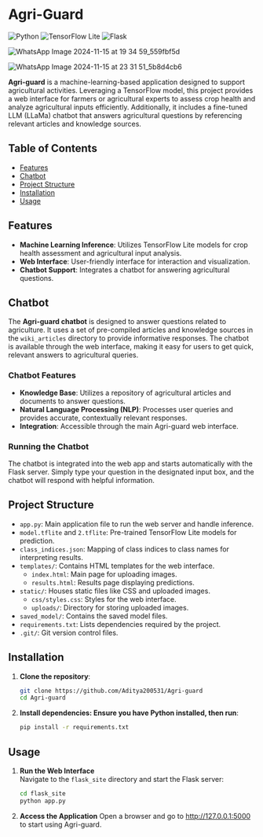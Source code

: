 # Agri-Guard

![Python](https://img.shields.io/badge/Python-3.8%2B-blue)
![TensorFlow Lite](https://img.shields.io/badge/TensorFlow%20Lite-2.x-orange)
![Flask](https://img.shields.io/badge/Flask-2.x-green)

![WhatsApp Image 2024-11-15 at 19 34 59_559fbf5d](https://github.com/user-attachments/assets/75a38161-28aa-43f5-8582-611a61638dd3)

![WhatsApp Image 2024-11-15 at 23 31 51_5b8d4cb6](https://github.com/user-attachments/assets/726a69db-6056-49c6-9cd0-d74cfd42e154)



**Agri-guard** is a machine-learning-based application designed to support agricultural activities. Leveraging a TensorFlow model, this project provides a web interface for farmers or agricultural experts to assess crop health and analyze agricultural inputs efficiently. Additionally, it includes a fine-tuned LLM (LLaMa) chatbot that answers agricultural questions by referencing relevant articles and knowledge sources.

## Table of Contents
- [Features](#features)
- [Chatbot](#chatbot)
- [Project Structure](#project-structure)
- [Installation](#installation)
- [Usage](#usage)


## Features

- **Machine Learning Inference**: Utilizes TensorFlow Lite models for crop health assessment and agricultural input analysis.
- **Web Interface**: User-friendly interface for interaction and visualization.
- **Chatbot Support**: Integrates a chatbot for answering agricultural questions.


## Chatbot

The **Agri-guard chatbot** is designed to answer questions related to agriculture. It uses a set of pre-compiled articles and knowledge sources in the `wiki_articles` directory to provide informative responses. The chatbot is available through the web interface, making it easy for users to get quick, relevant answers to agricultural queries.

### Chatbot Features

- **Knowledge Base**: Utilizes a repository of agricultural articles and documents to answer questions.
- **Natural Language Processing (NLP)**: Processes user queries and provides accurate, contextually relevant responses.
- **Integration**: Accessible through the main Agri-guard web interface.

### Running the Chatbot

The chatbot is integrated into the web app and starts automatically with the Flask server. Simply type your question in the designated input box, and the chatbot will respond with helpful information.

## Project Structure

- `app.py`: Main application file to run the web server and handle inference.
- `model.tflite` and `2.tflite`: Pre-trained TensorFlow Lite models for prediction.
- `class_indices.json`: Mapping of class indices to class names for interpreting results.
- `templates/`: Contains HTML templates for the web interface.
  - `index.html`: Main page for uploading images.
  - `results.html`: Results page displaying predictions.
- `static/`: Houses static files like CSS and uploaded images.
  - `css/styles.css`: Styles for the web interface.
  - `uploads/`: Directory for storing uploaded images.
- `saved_model/`: Contains the saved model files.
- `requirements.txt`: Lists dependencies required by the project.
- `.git/`: Git version control files.

## Installation

1. **Clone the repository**:
   ```bash
   git clone https://github.com/Aditya200531/Agri-guard
   cd Agri-guard
   ```
2. **Install dependencies: Ensure you have Python installed, then run**:
   ```bash
   pip install -r requirements.txt
   ```

## Usage

1. **Run the Web Interface**  
   Navigate to the `flask_site` directory and start the Flask server:
   ```bash
   cd flask_site
   python app.py
   ```
2. **Access the Application**
   Open a browser and go to http://127.0.0.1:5000 to start using Agri-guard.

   

